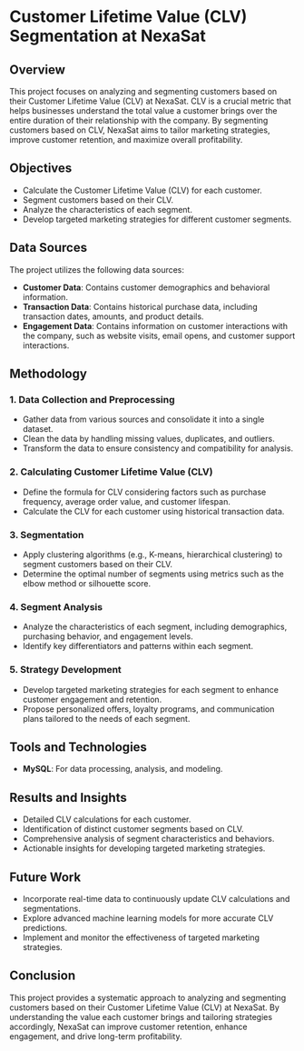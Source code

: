 # Customer Lifetime Value (CLV) Segmentation at NexaSat

## Overview

This project focuses on analyzing and segmenting customers based on their Customer Lifetime Value (CLV) at NexaSat. CLV is a crucial metric that helps businesses understand the total value a customer brings over the entire duration of their relationship with the company. By segmenting customers based on CLV, NexaSat aims to tailor marketing strategies, improve customer retention, and maximize overall profitability.

## Objectives

- Calculate the Customer Lifetime Value (CLV) for each customer.
- Segment customers based on their CLV.
- Analyze the characteristics of each segment.
- Develop targeted marketing strategies for different customer segments.

## Data Sources

The project utilizes the following data sources:
- **Customer Data**: Contains customer demographics and behavioral information.
- **Transaction Data**: Contains historical purchase data, including transaction dates, amounts, and product details.
- **Engagement Data**: Contains information on customer interactions with the company, such as website visits, email opens, and customer support interactions.

## Methodology

### 1. Data Collection and Preprocessing
- Gather data from various sources and consolidate it into a single dataset.
- Clean the data by handling missing values, duplicates, and outliers.
- Transform the data to ensure consistency and compatibility for analysis.

### 2. Calculating Customer Lifetime Value (CLV)
- Define the formula for CLV considering factors such as purchase frequency, average order value, and customer lifespan.
- Calculate the CLV for each customer using historical transaction data.

### 3. Segmentation
- Apply clustering algorithms (e.g., K-means, hierarchical clustering) to segment customers based on their CLV.
- Determine the optimal number of segments using metrics such as the elbow method or silhouette score.

### 4. Segment Analysis
- Analyze the characteristics of each segment, including demographics, purchasing behavior, and engagement levels.
- Identify key differentiators and patterns within each segment.

### 5. Strategy Development
- Develop targeted marketing strategies for each segment to enhance customer engagement and retention.
- Propose personalized offers, loyalty programs, and communication plans tailored to the needs of each segment.

## Tools and Technologies

- **MySQL**: For data processing, analysis, and modeling.


## Results and Insights

- Detailed CLV calculations for each customer.
- Identification of distinct customer segments based on CLV.
- Comprehensive analysis of segment characteristics and behaviors.
- Actionable insights for developing targeted marketing strategies.

## Future Work

- Incorporate real-time data to continuously update CLV calculations and segmentations.
- Explore advanced machine learning models for more accurate CLV predictions.
- Implement and monitor the effectiveness of targeted marketing strategies.

## Conclusion

This project provides a systematic approach to analyzing and segmenting customers based on their Customer Lifetime Value (CLV) at NexaSat. By understanding the value each customer brings and tailoring strategies accordingly, NexaSat can improve customer retention, enhance engagement, and drive long-term profitability.

